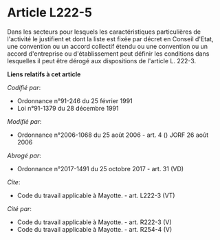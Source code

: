 # Article L222-5

Dans les secteurs pour lesquels les caractéristiques particulières de l'activité le justifient et dont la liste est fixée par
décret en Conseil d'Etat, une convention ou un accord collectif étendu ou une convention ou un accord d'entreprise ou
d'établissement peut définir les conditions dans lesquelles il peut être dérogé aux dispositions de l'article L. 222-3.

**Liens relatifs à cet article**

_Codifié par_:

  - Ordonnance n°91-246 du 25 février 1991
  - Loi n°91-1379 du 28 décembre 1991

_Modifié par_:

  - Ordonnance n°2006-1068 du 25 août 2006 - art. 4 () JORF 26 août 2006

_Abrogé par_:

  - Ordonnance n°2017-1491 du 25 octobre 2017 - art. 31 (VD)

_Cite_:

  - Code du travail applicable à Mayotte. - art. L222-3 (VT)

_Cité par_:

  - Code du travail applicable à Mayotte. - art. R222-3 (V)
  - Code du travail applicable à Mayotte. - art. R254-4 (V)
